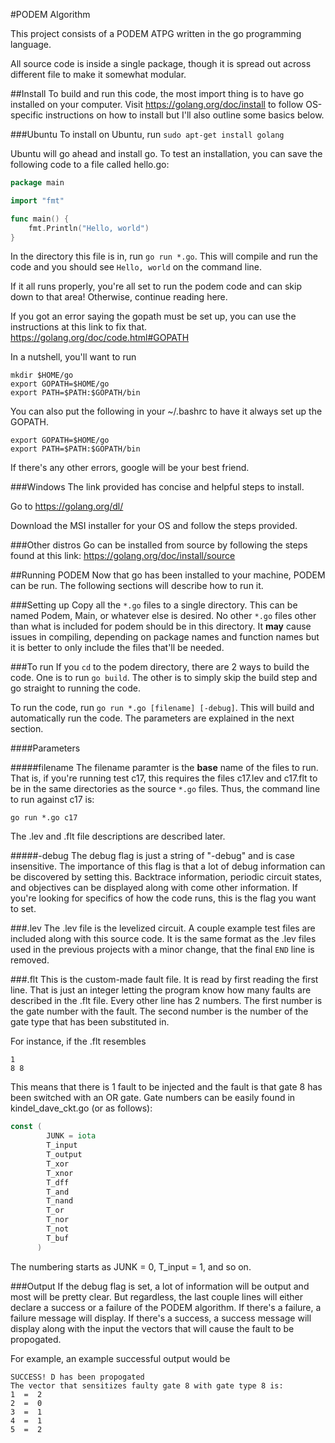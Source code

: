 #PODEM Algorithm

This project consists of a PODEM ATPG written in the go programming language. 

All source code is inside a single package, though it is spread out across different file to make it somewhat modular. 

##Install
To build and run this code, the most import thing is to have go installed on your computer.  Visit https://golang.org/doc/install to follow OS-specific instructions on how to install but I'll also outline some basics below.

###Ubuntu
To install on Ubuntu, run `sudo apt-get install golang`

Ubuntu will go ahead and install go.  To test an installation, you can save the following code to a file called hello.go:

```go
package main

import "fmt"

func main() {
    fmt.Println("Hello, world")
}
```

In the directory this file is in, run `go run *.go`. This will compile and run the code and you should see `Hello, world` on the command line.

If it all runs properly, you're all set to run the podem code and can skip down to that area!  Otherwise, continue reading here.

If you got an error saying the gopath must be set up, you can use the instructions at this link to fix that. https://golang.org/doc/code.html#GOPATH

In a nutshell, you'll want to run 
```
mkdir $HOME/go
export GOPATH=$HOME/go
export PATH=$PATH:$GOPATH/bin
```

You can also put the following in your ~/.bashrc to have it always set up the GOPATH. 
```
export GOPATH=$HOME/go
export PATH=$PATH:$GOPATH/bin
```

If there's any other errors, google will be your best friend.

###Windows
The link provided has concise and helpful steps to install.  

Go to https://golang.org/dl/

Download the MSI installer for your OS and follow the steps provided.  

###Other distros
Go can be installed from source by following the steps found at this link:
https://golang.org/doc/install/source

##Running PODEM
Now that go has been installed to your machine, PODEM can be run.  The following sections will describe how to run it.

###Setting up
Copy all the `*.go` files to a single directory.  This can be named Podem, Main, or whatever else is desired.  No other `*.go` files other than what is included for podem should be in this directory.  It **may** cause issues in compiling, depending on package names and function names but it is better to only include the files that'll be needed.  

###To run
If you `cd` to the podem directory, there are 2 ways to build the code. One is to run `go build`.  The other is to simply skip the build step and go straight to running the code.  

To run the code, run `go run *.go [filename] [-debug]`. This will build and automatically run the code.  The parameters are explained in the next section.

####Parameters

#####filename
The filename paramter is the **base** name of the files to run.  That is, if you're running test c17, this requires the files c17.lev and c17.flt to be in the same directories as the source `*.go` files.  Thus, the command line to run against c17 is:
```
go run *.go c17
```

The .lev and .flt file descriptions are described later.

#####-debug
The debug flag is just a string of "-debug" and is case insensitive.  The importance of this flag is that a lot of debug information can be discovered by setting this.  Backtrace information, periodic circuit states, and objectives can be displayed along with come other information.  If you're looking for specifics of how the code runs, this is the flag you want to set.  

###.lev
The .lev file is the levelized circuit.  A couple example test files are included along with this source code.  It is the same format as the .lev files used in the previous projects with a minor change, that the final `END` line is removed.

###.flt
This is the custom-made fault file.  It is read by first reading the first line.  That is just an integer letting the program know how many faults are described in the .flt file.  Every other line has 2 numbers.  The first number is the gate number with the fault.  The second number is the number of the gate type that has been substituted in. 

For instance, if the .flt resembles
```
1
8 8
```
This means that there is 1 fault to be injected and the fault is that gate 8 has been switched with an OR gate.  Gate numbers can be easily found in kindel\_dave\_ckt.go (or as follows):

```go
const (
        JUNK = iota
        T_input
        T_output
        T_xor
        T_xnor
        T_dff
        T_and
        T_nand
        T_or
        T_nor
        T_not
        T_buf
      )
```

The numbering starts as JUNK = 0, T\_input = 1, and so on.  

###Output
If the debug flag is set, a lot of information will be output and most will be pretty clear.  But regardless, the last couple lines will either declare a success or a failure of the PODEM algorithm.  If there's a failure, a failure message will display.  If there's a success, a success message will display along with the input the vectors that will cause the fault to be propogated.

For example, an example successful output would be 
```
SUCCESS! D has been propogated
The vector that sensitizes faulty gate 8 with gate type 8 is:
1  =  2
2  =  0
3  =  1
4  =  1
5  =  2
```
